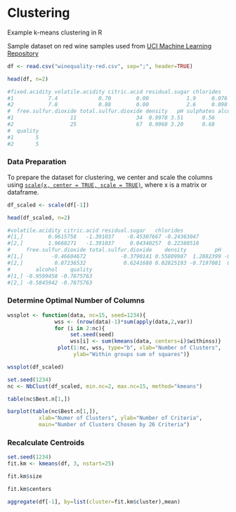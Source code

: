 # Clustering
Example k-means clustering in R

Sample dataset on red wine samples used from [UCI Machine Learning Repository](https://archive.ics.uci.edu/ml/datasets/wine+quality)

```R
df <- read.csv("winequality-red.csv", sep=";", header=TRUE)

head(df, n=2)

#fixed.acidity volatile.acidity citric.acid residual.sugar chlorides
#1           7.4             0.70        0.00            1.9     0.076
#2           7.8             0.88        0.00            2.6     0.098
#  free.sulfur.dioxide total.sulfur.dioxide density   pH sulphates alcohol
#1                  11                   34  0.9978 3.51      0.56     9.4
#2                  25                   67  0.9968 3.20      0.68     9.8
#  quality
#1       5
#2       5
```
### Data Preparation
To prepare the dataset for clustering, we center and scale the columns using [`scale(x, center = TRUE, scale = TRUE)`](https://www.rdocumentation.org/packages/base/versions/3.4.3/topics/scale), where x is a matrix or dataframe.
```R
df_scaled <- scale(df[-1])

head(df_scaled, n=2)

#volatile.acidity citric.acid residual.sugar   chlorides
#[1,]        0.9615758   -1.391037    -0.45307667 -0.24363047
#[2,]        1.9668271   -1.391037     0.04340257  0.22380518
#     free.sulfur.dioxide total.sulfur.dioxide    density         pH   sulphates
#[1,]         -0.46604672           -0.3790141 0.55809987  1.2882399 -0.57902538
#[2,]          0.87236532            0.6241680 0.02825193 -0.7197081  0.12891007
#        alcohol    quality
#[1,] -0.9599458 -0.7875763
#[2,] -0.5845942 -0.7875763
```
### Determine Optimal Number of Columns

```R
wssplot <- function(data, nc=15, seed=1234){
               wss <- (nrow(data)-1)*sum(apply(data,2,var))
               for (i in 2:nc){
                    set.seed(seed)
                    wss[i] <- sum(kmeans(data, centers=i)$withinss)}
                plot(1:nc, wss, type="b", xlab="Number of Clusters",
                     ylab="Within groups sum of squares")}

wssplot(df_scaled)
```

```R
set.seed(1234)
nc <- NbClust(df_scaled, min.nc=2, max.nc=15, method="kmeans")

table(nc$Best.n[1,])

barplot(table(nc$Best.n[1,]),
          xlab="Numer of Clusters", ylab="Number of Criteria",
          main="Number of Clusters Chosen by 26 Criteria")
```
### Recalculate Centroids
```R
set.seed(1234)
fit.km <- kmeans(df, 3, nstart=25)

fit.km$size

fit.km$centers

aggregate(df[-1], by=list(cluster=fit.km$cluster),mean)
```
